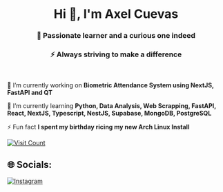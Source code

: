 
<h1 align="center">Hi 👋, I'm Axel Cuevas</h1>

<h3 align="center">🚀 Passionate learner and a curious one indeed</h3>
<h3 align="center">⚡ Always striving to make a difference</h3>
<br />

🔭 I’m currently working on **Biometric Attendance System using NextJS, FastAPI and QT**

🌱 I’m currently learning **Python, Data Analysis, Web Scrapping, FastAPI, React, NextJS, Typescript, NestJS, Supabase, MongoDB, PostgreSQL**

⚡ Fun fact **I spent my birthday ricing my new Arch Linux Install**


<div>
    <a href="https://visitcount.itsvg.in">
        <img src="https://visitcount.itsvg.in/api?id=axl-devhub&icon=0&color=2" alt="Visit Count">
    </a>
    <h2>🌐 Socials:</h2>
    <a href="https://instagram.com/axel_cuevas02">
        <img src="https://img.shields.io/badge/Instagram-%23E4405F.svg?logo=Instagram&logoColor=white" alt="Instagram">
    </a>
</div>
<!-- Proudly created with GPRM ( https://gprm.itsvg.in ) -->
